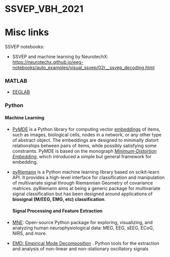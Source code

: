 # SSVEP_VBH_2021



# Misc links

SSVEP notebooks:

* SSVEP and machine learning by NeurotechX: https://neurotechx.github.io/eeg-notebooks/auto_examples/visual_ssvep/02r__ssvep_decoding.html



### MATLAB

* [EEGLAB](https://sccn.ucsd.edu/eeglab/index.php)

### Python 

#### Machine Learning

* [PyMDE](https://pymde.org/index.html) is a Python library for computing vector [embeddings](https://pymde.org/getting_started/index.html#embedding-definition) of items, such as images, biological cells, nodes in a network, or any other type of abstract object. The embeddings are designed to minimally distort relationships between pairs of items, while possibly satisfying some constraints. PyMDE is based on the monograph *[Minimum-Distortion Embedding](https://web.stanford.edu/~boyd/papers/min_dist_emb.html)*, which introduced a simple but general framework for embedding.

* [pyRiemann](https://pyriemann.readthedocs.io/en/latest/) is a Python machine learning library based on scikit-learn API. It provides a high-level interface for classification and manipulation of multivariate signal through Riemannian Geometry of covariance matrices. pyRiemann aims at being a generic package for multivariate signal classification but has been designed around applications of **biosignal (M/EEG, EMG, etc) classification**.

  

  #### Signal Processing and Feature Extraction

* [MNE](https://mne.tools/stable/index.html): Open-source Python package for exploring, visualizing, and analyzing human neurophysiological data: MEG, EEG, sEEG, ECoG, NIRS, and more.

* [EMD: Empirical Mode Decomposition](https://emd.readthedocs.io/en/stable/index.html) .  Python tools for the extraction and analysis of non-linear and non-stationary oscillatory signals